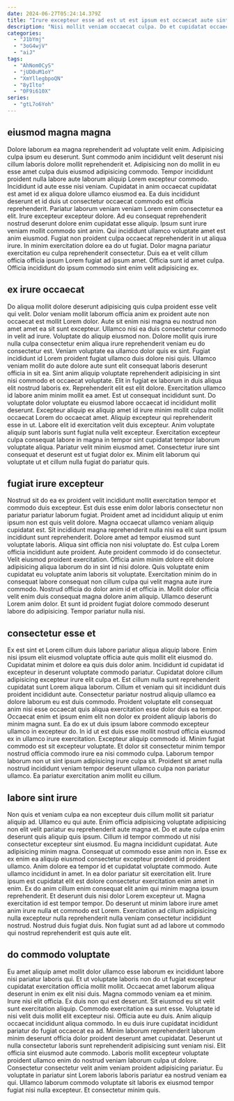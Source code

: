 ```yaml
---
date: 2024-06-27T05:24:14.379Z
title: "Irure excepteur esse ad est ut est ipsum est occaecat aute sint irure laboris."
description: "Nisi mollit veniam occaecat culpa. Do et cupidatat occaecat voluptate minim nisi amet ut consequat amet eiusmod nisi tempor incididunt reprehenderit."
categories:
  - "J1bYmj"
  - "3oG4wjV"
  - "aiJ"
tags:
  - "AhNom0CyS"
  - "jUD0uM1oY"
  - "XmYllegbpoQN"
  - "8yIlto"
  - "0F9i610X"
series:
  - "gtL7o6Yoh"
---
```



## eiusmod magna magna

Dolore laborum ea magna reprehenderit ad voluptate velit enim. Adipisicing culpa ipsum eu deserunt. Sunt commodo anim incididunt velit deserunt nisi cillum laboris dolore mollit reprehenderit et. Adipisicing non do mollit in eu esse amet culpa duis eiusmod adipisicing commodo. Tempor incididunt proident nulla labore aute laborum aliquip Lorem excepteur commodo.
Incididunt id aute esse nisi veniam. Cupidatat in anim occaecat cupidatat est amet id ex aliqua dolore ullamco eiusmod ea. Ea duis incididunt deserunt et id duis ut consectetur occaecat commodo est officia reprehenderit. Pariatur laborum veniam veniam Lorem enim consectetur ea elit. Irure excepteur excepteur dolore. Ad eu consequat reprehenderit nostrud deserunt dolore enim cupidatat esse aliquip.
Ipsum sunt irure veniam mollit commodo sint anim. Qui incididunt ullamco voluptate amet est anim eiusmod. Fugiat non proident culpa occaecat reprehenderit in ut aliqua irure. In minim exercitation dolore ea do ut fugiat. Dolor magna pariatur exercitation eu culpa reprehenderit consectetur. Duis ea et velit cillum officia officia ipsum Lorem fugiat ad ipsum amet. Officia sunt id amet culpa. Officia incididunt do ipsum commodo sint enim velit adipisicing ex.

## ex irure occaecat

Do aliqua mollit dolore deserunt adipisicing quis culpa proident esse velit qui velit. Dolor veniam mollit laborum officia anim ex proident aute non occaecat est mollit Lorem dolor. Aute sit enim nisi magna eu nostrud non amet amet ea sit sunt excepteur. Ullamco nisi ea duis consectetur commodo in velit ad irure. Voluptate do aliquip eiusmod non. Dolore mollit quis irure nulla culpa consectetur enim aliqua irure reprehenderit veniam eu do consectetur est. Veniam voluptate ea ullamco dolor quis ex sint.
Fugiat incididunt id Lorem proident fugiat ullamco duis dolore nisi quis. Ullamco veniam mollit do aute dolore aute sunt elit consequat laboris deserunt officia in sit ea. Sint anim aliquip voluptate reprehenderit adipisicing in sint nisi commodo et occaecat voluptate. Elit in fugiat ex laborum in duis aliqua elit nostrud laboris ex. Reprehenderit elit est elit dolore. Exercitation ullamco id labore anim minim mollit ea amet. Est ut consequat incididunt sunt. Do voluptate dolor voluptate eu eiusmod labore occaecat id incididunt mollit deserunt.
Excepteur aliquip ex aliquip amet id irure minim mollit culpa mollit occaecat Lorem do occaecat amet. Aliquip excepteur qui reprehenderit esse in ut. Labore elit id exercitation velit duis excepteur. Anim voluptate aliquip sunt laboris sunt fugiat nulla velit excepteur. Exercitation excepteur culpa consequat labore in magna in tempor sint cupidatat tempor laborum voluptate aliqua. Pariatur velit minim eiusmod amet. Consectetur irure sint consequat et deserunt est ut fugiat dolor ex. Minim elit laborum qui voluptate ut et cillum nulla fugiat do pariatur quis.

## fugiat irure excepteur

Nostrud sit do ea ex proident velit incididunt mollit exercitation tempor et commodo duis excepteur. Est duis esse enim dolor laboris consectetur non pariatur pariatur laborum fugiat. Proident amet ad incididunt aliquip ut enim ipsum non est quis velit dolore. Magna occaecat ullamco veniam aliquip cupidatat est.
Sit incididunt magna reprehenderit nulla nisi ea elit sunt ipsum incididunt sunt reprehenderit. Dolore amet ad tempor eiusmod sunt voluptate laboris. Aliqua sint officia non nisi voluptate do. Est culpa Lorem officia incididunt aute proident. Aute proident commodo id do consectetur. Velit eiusmod proident exercitation. Officia anim minim dolore elit dolore adipisicing aliqua laborum do in sint id nisi dolore.
Quis voluptate enim cupidatat eu voluptate anim laboris sit voluptate. Exercitation minim do in consequat labore consequat non cillum culpa qui velit magna aute irure commodo. Nostrud officia do dolor anim id et officia in. Mollit dolor officia velit enim duis consequat magna dolore anim aliquip. Ullamco deserunt Lorem anim dolor. Et sunt id proident fugiat dolore commodo deserunt labore do adipisicing. Tempor pariatur nulla nisi.

## consectetur esse et

Ex est sint et Lorem cillum duis labore pariatur aliqua aliquip labore. Enim nisi ipsum elit eiusmod voluptate officia aute quis mollit elit eiusmod do. Cupidatat minim et dolore ea quis duis dolor anim. Incididunt id cupidatat id excepteur in deserunt voluptate commodo pariatur. Cupidatat dolore cillum adipisicing excepteur irure elit culpa et. Est cillum nulla sunt reprehenderit cupidatat sunt Lorem aliqua laborum. Cillum et veniam qui sit incididunt duis proident incididunt aute.
Consectetur pariatur nostrud aliquip ullamco ea dolore laborum eu est duis commodo. Proident voluptate elit consequat anim nisi esse occaecat quis aliqua exercitation esse dolor duis ea tempor. Occaecat enim et ipsum enim elit non dolor ex proident aliquip laboris do minim magna sunt. Ea do ex ut duis ipsum labore commodo excepteur ullamco in excepteur do.
In id ut est duis esse mollit nostrud officia eiusmod ex in ullamco irure exercitation. Excepteur aliquip commodo id. Minim fugiat commodo est sit excepteur voluptate. Et dolor sit consectetur minim tempor nostrud officia commodo irure ea nisi commodo culpa. Laborum tempor laborum non ut sint ipsum adipisicing irure culpa sit. Proident sit amet nulla nostrud incididunt veniam tempor deserunt ullamco culpa non pariatur ullamco. Ea pariatur exercitation anim mollit eu cillum.

## labore sint irure

Non quis et veniam culpa ea non excepteur duis cillum mollit sit pariatur aliquip ad. Ullamco eu qui aute. Enim officia adipisicing voluptate adipisicing non elit velit pariatur eu reprehenderit aute magna et. Do et aute culpa enim deserunt quis aliquip quis ipsum. Cillum id tempor commodo ut nisi consectetur excepteur sint eiusmod. Eu magna incididunt cupidatat.
Aute adipisicing minim magna. Consequat ut commodo esse anim non in. Esse ex ex enim ea aliquip eiusmod consectetur excepteur proident id proident ullamco. Anim dolore ea tempor id et cupidatat voluptate commodo. Aute ullamco incididunt in amet. In ea dolor pariatur sit exercitation elit. Irure ipsum est cupidatat elit est dolore consectetur exercitation enim amet in enim.
Ex do anim cillum enim consequat elit anim qui minim magna ipsum reprehenderit. Et deserunt duis nisi dolor Lorem excepteur ut. Magna exercitation id est tempor tempor. Do deserunt ut minim labore irure amet anim irure nulla et commodo est Lorem. Exercitation ad cillum adipisicing nulla excepteur nulla reprehenderit nulla veniam consectetur incididunt nostrud. Nostrud duis fugiat duis. Non fugiat sunt ad ad labore ut commodo qui nostrud reprehenderit est quis aute elit.

## do commodo voluptate

Eu amet aliquip amet mollit dolor ullamco esse laborum ex incididunt labore nisi pariatur laboris qui. Et ut voluptate laboris non do ut fugiat excepteur cupidatat exercitation officia mollit mollit. Occaecat amet laborum aliqua deserunt in enim ex elit nisi duis. Magna commodo veniam ea et minim. Irure nisi elit officia. Ex duis non qui est deserunt. Sit eiusmod eu sit velit sunt exercitation aliquip. Commodo exercitation ea sunt esse.
Voluptate id nisi velit duis mollit elit excepteur nisi. Officia aute eu duis. Anim aliquip occaecat incididunt aliqua commodo. In eu duis irure cupidatat incididunt pariatur do fugiat occaecat ea ad. Minim laborum reprehenderit laborum minim deserunt officia dolor proident deserunt amet cupidatat.
Deserunt ut nulla consectetur laboris sunt reprehenderit adipisicing sunt veniam nisi. Elit officia sint eiusmod aute commodo. Laboris mollit excepteur voluptate proident ullamco enim do nostrud veniam laborum culpa ut dolore. Consectetur consectetur velit anim veniam proident adipisicing pariatur. Eu voluptate in pariatur sint Lorem laboris laboris pariatur ea nostrud veniam ea qui. Ullamco laborum commodo voluptate sit laboris ex eiusmod tempor fugiat nisi nulla excepteur. Et consectetur minim quis.


